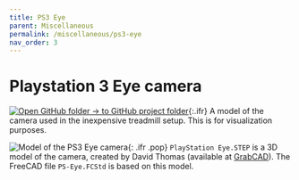 ```yaml
---
title: PS3 Eye
parent: Miscellaneous
permalink: /miscellaneous/ps3-eye
nav_order: 3
---
```


# Playstation 3 Eye camera

[![Open GitHub folder]({{site.baseurl}}/assets/img/GitHub-Mark-32px.png) → to GitHub project folder](https://github.com/reiserlab/Component-Designs/tree/main/Miscellaneous/PS-Eye){:.ifr}
A model of the camera used in the inexpensive treadmill setup. This is for visualization purposes.

![Model of the PS3 Eye camera]({{site.baseurl}}/assets/img/Miscellaneous/PS3-Eye/PS3-Eye.png){: .ifr .pop}
`PlayStation Eye.STEP` is a 3D model of the camera, created by David Thomas (available at [GrabCAD](https://grabcad.com/library/playstation-eye#!)). The FreeCAD file `PS-Eye.FCStd` is based on this model.